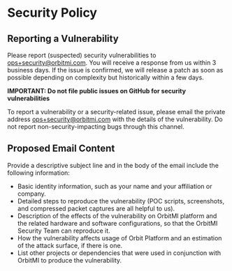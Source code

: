 # Security Policy

## Reporting a Vulnerability

Please report (suspected) security vulnerabilities to [ops+security@orbitmi.com](mailto:ops+security@orbitmi.com).
You will receive a response from us within 3 business days. If the issue is confirmed,
we will release a patch as soon as possible depending on complexity but historically
within a few days.

**IMPORTANT: Do not file public issues on GitHub for security vulnerabilities**

To report a vulnerability or a security-related issue, please email the private address
[ops+security@orbitmi.com](mailto:ops+security@orbitmi.com) with the details of the vulnerability.
Do not report non-security-impacting bugs through this channel.

## Proposed Email Content

Provide a descriptive subject line and in the body of the email include the following information:

- Basic identity information, such as your name and your affiliation or company.
- Detailed steps to reproduce the vulnerability (POC scripts, screenshots,
  and compressed packet captures are all helpful to us).
- Description of the effects of the vulnerability on OrbitMI platform and the related hardware and
  software configurations, so that the OrbitMI Security Team can reproduce it.
- How the vulnerability affects usage of Orbit Platform and an estimation of the attack surface, if there is one.
- List other projects or dependencies that were used in conjunction with OrbitMI to produce the vulnerability.